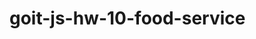# goit-js-hw-10-food-service

<!-- const ingredients = [
  'Картошка',
  'Грибы',
  'Чеснок',
  'Помидоры',
  'Зелень',
  'Приправы',
];

const ingredientsEl = document.querySelector('#ingredients');
// console.log(ingredientsEl);

const elementsEl = ingredients
  .map(ingredient => {
    // console.log(ingredient);
    const liEl = document.createElement('li');
    // console.log(liEl);
   liEl.textContent =ingredient;
     return liEl;
  });

ingredientsEl.append(...elementsEl);
console.log(ingredientsEl);
 -->
